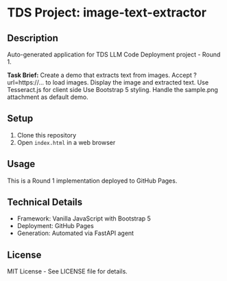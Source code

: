 # TDS Project: image-text-extractor

## Description
Auto-generated application for TDS LLM Code Deployment project - Round 1.

**Task Brief:** Create a demo that extracts text from images. Accept ?url=https://... to load images. Display the image and extracted text. Use Tesseract.js for client side Use Bootstrap 5 styling. Handle the sample.png attachment as default demo.

## Setup
1. Clone this repository
2. Open `index.html` in a web browser

## Usage
This is a Round 1 implementation deployed to GitHub Pages.

## Technical Details
- Framework: Vanilla JavaScript with Bootstrap 5
- Deployment: GitHub Pages
- Generation: Automated via FastAPI agent

## License
MIT License - See LICENSE file for details.
